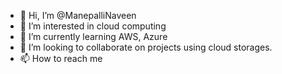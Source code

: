 - 👋 Hi, I’m @ManepalliNaveen
- 👀 I’m interested in cloud computing
- 🌱 I’m currently learning AWS, Azure
- 💞️ I’m looking to collaborate on projects using cloud storages.
- 📫 How to reach me 

<!---
ManepalliNaveen/ManepalliNaveen is a ✨ special ✨ repository because its `README.md` (this file) appears on your GitHub profile.
You can click the Preview link to take a look at your changes.
--->
